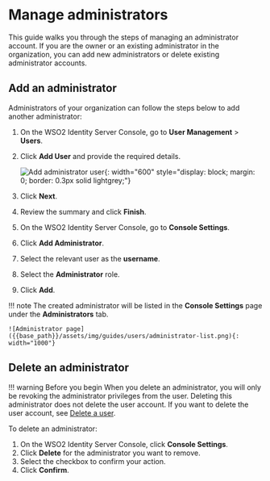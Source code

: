 # Manage administrators

This guide walks you through the steps of managing an administrator account. If you are the owner or an existing administrator in the organization, you can add new administrators or delete existing administrator accounts.

## Add an administrator

Administrators of your organization can follow the steps below to add another administrator:

1. On the WSO2 Identity Server Console, go to **User Management** > **Users**.

2. Click **Add User** and provide the required details.

    ![Add administrator user]({{base_path}}/assets/img/guides/users/add-user-form.png){: width="600" style="display: block; margin: 0; border: 0.3px solid lightgrey;"}

3. Click **Next**.

4. Review the summary and click **Finish**.

5. On the WSO2 Identity Server Console, go to **Console Settings**. 

6. Click **Add Administrator**.

7. Select the relevant user as the **username**.

8. Select the **Administrator** role.

9. Click **Add**.

!!! note
    The created administrator will be listed in the **Console Settings** page under the **Administrators** tab.

    ![Administrator page]({{base_path}}/assets/img/guides/users/administrator-list.png){: width="1000"}

## Delete an administrator

!!! warning Before you begin
    When you delete an administrator, you will only be revoking the administrator privileges from the user. Deleting this administrator does not delete the user account. If you want to delete the user account, see [Delete a user]({{base_path}}/guides/users/manage-users/#delete-a-user).

To delete an administrator:

1. On the WSO2 Identity Server Console, click **Console Settings**.
2. Click **Delete** for the administrator you want to remove.
3. Select the checkbox to confirm your action.
4. Click **Confirm**.
